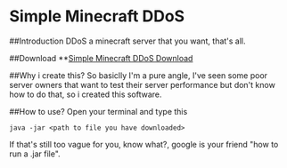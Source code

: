 # Simple Minecraft DDoS

##Introduction
DDoS a minecraft server that you want, that's all.

##Download
**[Simple Minecraft DDoS Download](https://github.com/CaoTrongThang/SimpleMinecraftDDoS/releases/tag/MinecraftDDoS)

##Why i create this?
So basiclly I'm a pure angle, I've seen some poor server owners that want to test their server performance but don't know how to do that, so i created this software.

##How to use?
Open your terminal and type this
```
java -jar <path to file you have downloaded>
```
If that's still too vague for you, know what?, google is your friend "how to run a .jar file".
